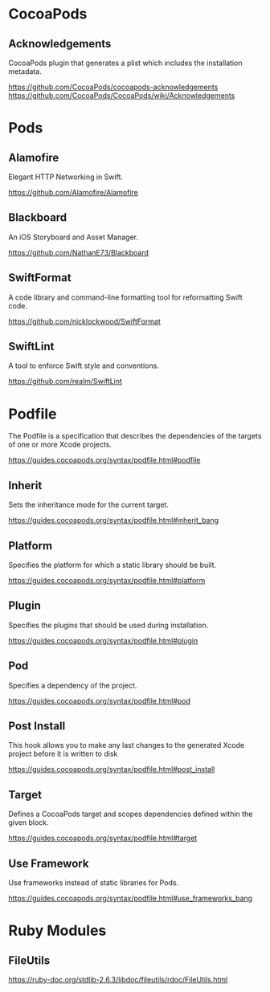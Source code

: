# CocoaPods

## Acknowledgements
CocoaPods plugin that generates a plist which includes the installation metadata.

https://github.com/CocoaPods/cocoapods-acknowledgements
https://github.com/CocoaPods/CocoaPods/wiki/Acknowledgements


# Pods

## Alamofire
Elegant HTTP Networking in Swift.

https://github.com/Alamofire/Alamofire

## Blackboard
An iOS Storyboard and Asset Manager.

https://github.com/NathanE73/Blackboard

## SwiftFormat
A code library and command-line formatting tool for reformatting Swift code.

https://github.com/nicklockwood/SwiftFormat

## SwiftLint
A tool to enforce Swift style and conventions.

https://github.com/realm/SwiftLint


# Podfile
The Podfile is a specification that describes the dependencies of the targets of one or more Xcode projects.

https://guides.cocoapods.org/syntax/podfile.html#podfile

## Inherit
Sets the inheritance mode for the current target.

https://guides.cocoapods.org/syntax/podfile.html#inherit_bang

## Platform
Specifies the platform for which a static library should be built.

https://guides.cocoapods.org/syntax/podfile.html#platform

## Plugin
Specifies the plugins that should be used during installation.

https://guides.cocoapods.org/syntax/podfile.html#plugin

## Pod
Specifies a dependency of the project.

https://guides.cocoapods.org/syntax/podfile.html#pod

## Post Install
This hook allows you to make any last changes to the generated Xcode project before it is written to disk

https://guides.cocoapods.org/syntax/podfile.html#post_install

## Target
Defines a CocoaPods target and scopes dependencies defined within the given block.

https://guides.cocoapods.org/syntax/podfile.html#target

## Use Framework
Use frameworks instead of static libraries for Pods.

https://guides.cocoapods.org/syntax/podfile.html#use_frameworks_bang


# Ruby Modules

## FileUtils
https://ruby-doc.org/stdlib-2.6.3/libdoc/fileutils/rdoc/FileUtils.html
